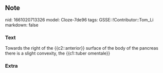 ## Note
nid: 1661020713326
model: Cloze-7de96
tags: GSSE::!Contributor::Tom_Li
markdown: false

### Text
<div>
  Towards the right of the {{c2::anterior}} surface of the body of
  the pancreas there is a slight convexity, the {{c1::tuber
  omentale}}
</div>

### Extra


